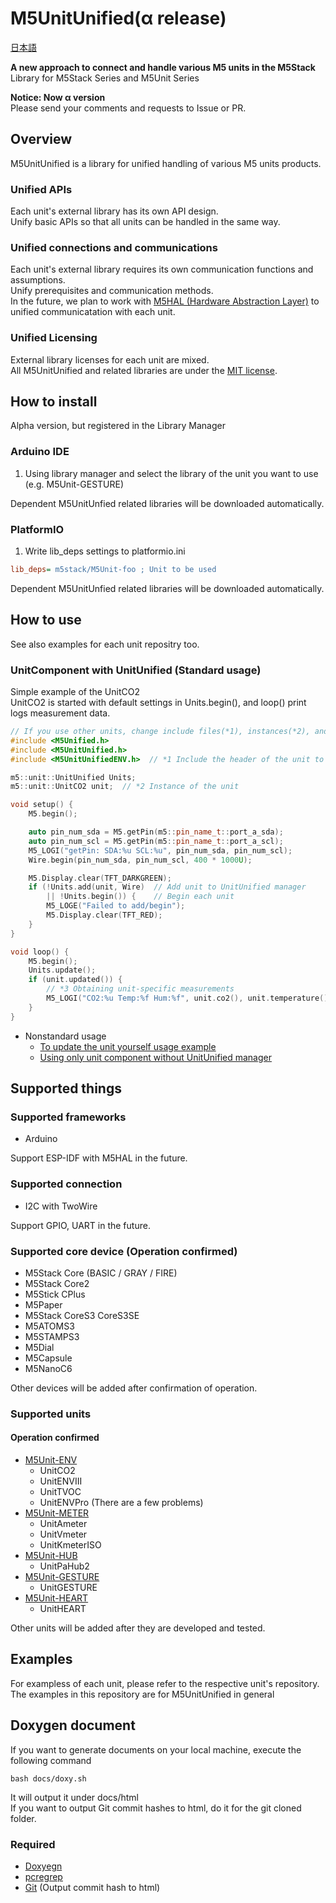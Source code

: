 # M5UnitUnified(α release)

[日本語](README.ja.md)

**A new approach to connect and handle various M5 units in the M5Stack**  
Library for M5Stack Series and M5Unit Series

**Notice: Now α version**  
Please send your comments and requests to Issue or PR.

## Overview
M5UnitUnified is a library for unified handling of various M5 units products.

### Unified APIs
Each unit's external library has its own API design.  
Unify basic APIs so that all units can be handled in the same way.

### Unified connections and communications
Each unit's external library requires its own communication functions and assumptions.  
Unify prerequisites and communication methods.  
In the future, we plan to work with [M5HAL (Hardware Abstraction Layer)](https://github.com/m5stack/M5HAL) to unified communicatation  with each unit.

### Unified Licensing
External library licenses for each unit are mixed.  
All M5UnitUnified and related libraries are under the [MIT license](LICENSE).


## How to install
Alpha version, but registered in the Library Manager

### Arduino IDE

1. Using library manager and select the library of the unit you want to use (e.g. M5Unit-GESTURE)

Dependent M5UnitUnfied related libraries will be downloaded automatically.

### PlatformIO
1. Write lib\_deps settings to platformio.ini
```ini
lib_deps= m5stack/M5Unit-foo ; Unit to be used
```
Dependent M5UnitUnfied related libraries will be downloaded automatically.


## How to use

See also examples for each unit repositry too.

### UnitComponent with UnitUnified (Standard usage)

Simple example of the UnitCO2  
UnitCO2 is started with default settings in Units.begin(), and loop() print logs measurement data.

```cpp
// If you use other units, change include files(*1), instances(*2), and get values(*3)
#include <M5Unified.h>
#include <M5UnitUnified.h>
#include <M5UnitUnifiedENV.h>  // *1 Include the header of the unit to be used

m5::unit::UnitUnified Units;
m5::unit::UnitCO2 unit;  // *2 Instance of the unit

void setup() {
    M5.begin();

    auto pin_num_sda = M5.getPin(m5::pin_name_t::port_a_sda);
    auto pin_num_scl = M5.getPin(m5::pin_name_t::port_a_scl);
    M5_LOGI("getPin: SDA:%u SCL:%u", pin_num_sda, pin_num_scl);
    Wire.begin(pin_num_sda, pin_num_scl, 400 * 1000U);

    M5.Display.clear(TFT_DARKGREEN);
    if (!Units.add(unit, Wire)  // Add unit to UnitUnified manager
        || !Units.begin()) {    // Begin each unit
        M5_LOGE("Failed to add/begin");
        M5.Display.clear(TFT_RED);
    }
}

void loop() {
    M5.begin();
    Units.update();
    if (unit.updated()) {
        // *3 Obtaining unit-specific measurements
        M5_LOGI("CO2:%u Temp:%f Hum:%f", unit.co2(), unit.temperature(), unit.humidity());
    }
}
```

- Nonstandard usage
  - [To update the unit yourself usage example](examples/Basic/SelfUpdate)
  - [Using only unit component without UnitUnified manager](examples/Basic/ComponentOnly)

## Supported things
### Supported frameworks
- Arduino

Support ESP-IDF with M5HAL in the future.

### Supported connection
- I2C with TwoWire

Support GPIO, UART in the future.

### Supported core device (Operation confirmed)

- M5Stack Core (BASIC / GRAY / FIRE)
- M5Stack Core2
- M5Stick CPlus
- M5Paper
- M5Stack CoreS3 CoreS3SE
- M5ATOMS3
- M5STAMPS3
- M5Dial
- M5Capsule
- M5NanoC6

Other devices will be added after confirmation of operation.

### Supported units 

#### Operation confirmed

- [M5Unit-ENV](https://github.com/m5stack/M5Unit-ENV)
  - UnitCO2
  - UnitENVIII
  - UnitTVOC
  - UnitENVPro (There are a few problems)
- [M5Unit-METER](https://github.com/m5stack/M5Unit-METER)
  - UnitAmeter
  - UnitVmeter
  - UnitKmeterISO
- [M5Unit-HUB](https://github.com/m5stack/M5Unit-HUB)
  - UnitPaHub2
- [M5Unit-GESTURE](https://github.com/m5stack/M5Unit-GESTURE)
  - UnitGESTURE
- [M5Unit-HEART](https://github.com/m5stack/M5Unit-HEART)
  - UnitHEART

Other units will be added after they are developed and tested.

## Examples
For exampless of each unit, please refer to the respective unit's repository.  
The examples in this repository are for M5UnitUnified in general


## Doxygen document
If you want to generate documents on your local machine, execute the following command

```
bash docs/doxy.sh
```

It will output it under docs/html  
If you want to output Git commit hashes to html, do it for the git cloned folder.

### Required
- [Doxyegn](https://www.doxygen.nl/)
- [pcregrep](https://formulae.brew.sh/formula/pcre2)
- [Git](https://git-scm.com/) (Output commit hash to html)

